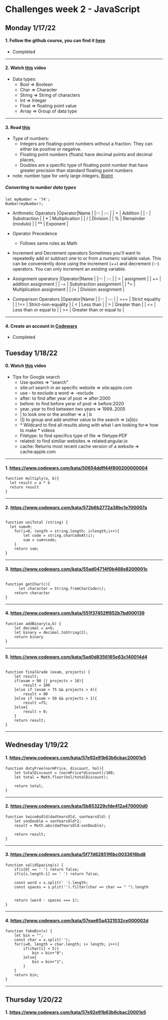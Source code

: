 # Challenges week 2 - JavaScript


## Monday 1/17/22

#### 1. Follow the github course, you can find it [here](https://www.udacity.com/course/version-control-with-git--ud123)
* Completed

***
#### 2. Watch [this](https://www.youtube.com/watch?v=A37-3lflh8I) video
* Data types:
     * Bool => Boolean
     * Char => Character
     * String => String of characters
     * Int => Integer
     * Float => floating point value
     * Array => Group of data type
     
***
#### 3. Read [this](https://developer.mozilla.org/en-US/docs/Learn/JavaScript/First_steps/Math)
* Type of numbers:
  * Integers are floating-point numbers without a fraction. They can either be positive or negative.
  * Floating point numbers (floats) have decimal points and decimal places,
  * Doubles are a specific type of floating point number that have greater precision than standard floating point numbers
* note: number type for verly large integers, [BigInt](https://developer.mozilla.org/en-US/docs/Glossary/BigInt)

##### Converting to number data types
```
let myNumber = '74';
Number(myNumber);
```
* Arithmetic Operators
  |Operator|Name            |
  |:-: |         :-:        |
  | +  | Addition           |
  | -  | Substraction       |
  | *  | Multiplication     |
  | /  | Division           |
  | %  | Remainder (modulo) | 
  | ** | Exponent           |
  
  
* Operator Precedence
  * Follows same rules as Math

* Increment and Decrement operators
Sometimes you'll want to repeatedly add or subtract one to or from a numeric variable value. This can be conveniently done using the increment (++) and decrement (--) operators. You can only increment an existing variable.

* Assignment operators
  |Operator|Name                    |
  |:-:  |         :-:               |
  | =   | assigment                 |
  | +=  | addition assignment       |
  | -=  | Substraction assignment   |
  | \*= | Multiplication assignment |
  | /=  | Division assignment       | 
  
* Comparison Operators
  |Operator|Name                    |
  |:-:  |         :-:               |
  | === | Strict equality           |
  | !== | Strict-non-equality       |
  | <   | Less than                 |
  | >   | Greater than              |
  | <=  | Less than or equal to     |
  | >=  | Greater than or equal to  |
  
  
***
#### 4. Create an account in [Codewars](https://www.codewars.com/users/sign_in)
* Completed

## Tuesday 1/18/22

#### 0. Watch [this](https://www.youtube.com/watch?v=cEBkvm0-rg0) video
* Tips for Google search
    * Use quotes => "search"
    * site:url search in an specific website => site:apple.com
    * use - to exclude a word => -exclude
    * after: to find after year of post => after:2000
    * before: to find before yerar of post => before:2020
    * year..year to find between two years => 1999..2005
    * | to look one or the another => a | b
    * (|) to group and add another value to the search => (a|b)c
    * \* Wildcard to find all results along with what I am looking for=> how to make * videos
    * Filetype: to find specifics type of file => filetype:PDF
    * related: to find similiar websites => related:angular.io
    * cache: Returns most recent cache version of a website => cache:apple.com

***
#### 1. https://www.codewars.com/kata/50654ddff44f800200000004

```
function multiply(a, b){
  let result = a * b
  return result
}

```

***
#### 2. https://www.codewars.com/kata/572b6b2772a38bc1e700007a

```

function uniTotal (string) {
  let sum=0;
    for(i=0, length = string.length; i<length;i++){
        let code = string.charCodeAt(i);
        sum = sum+code;
    }
    return sum;  
}

```

***
#### 3. https://www.codewars.com/kata/55ad04714f0b468e8200001c

```

function getChar(c){
      let character = String.fromCharCode(c);
    return character
}

```

***
#### 4. https://www.codewars.com/kata/551f37452ff852b7bd000139

```
function addBinary(a,b) {
    let decimal = a+b;
    let binary = decimal.toString(2);
    return binary
}

```

***
#### 5. https://www.codewars.com/kata/5ad0d8356165e63c140014d4
```

function finalGrade (exam, projects) {
    let result;
    if(exam > 90 || projects > 10){
        result = 100
    }else if (exam > 75 && projects > 4){
        result = 90
    }else if (exam > 50 && projects > 1){
        result =75;
    }else{
        result = 0;
    }
    return result;
}

```

***
## Wednesday 1/19/22


#### 1. https://www.codewars.com/kata/57e92e91b63b6cbac20001e5
```
function dutyFree(normPrice, discount, hol){
    let totalDiscount = (normPrice*discount)/100;
    let total = Math.floor(hol/totalDiscount);

    return total;
}

```

***
#### 2. https://www.codewars.com/kata/5b853229cfde412a470000d0
```
function twiceAsOld(dadYearsOld, sonYearsOld) {
    let sonDouble = sonYearsOld*2;
    result = Math.abs(dadYearsOld-sonDouble);

    return result;
}
```

***
#### 3. https://www.codewars.com/kata/5f77d62851f6bc0033616bd8
```
function validSpacing(s) {
    if(s[0] == ' ') return false;
    if(s[s.length-1] == ' ') return false;

    const word = s.split(' ').length;
    const spaces = s.plit('').filter(char => char == " ").length

    
    return (word - spaces === 1);
}

```

***
#### 4. https://www.codewars.com/kata/57eae65a4321032ce000002d
```
function fakeBin(x) {
    let bin = "";
    const char = x.split('');
    for(i=0, length = char.length; i< length; i++){
        if(char[i] < 5){
            bin = bin+"0";
        }else{
            bin = bin+"1";
        }
    }
    return bin;
}

```

***
## Thursday 1/20/22


#### 1. https://www.codewars.com/kata/57e92e91b63b6cbac20001e5
```


 
  
